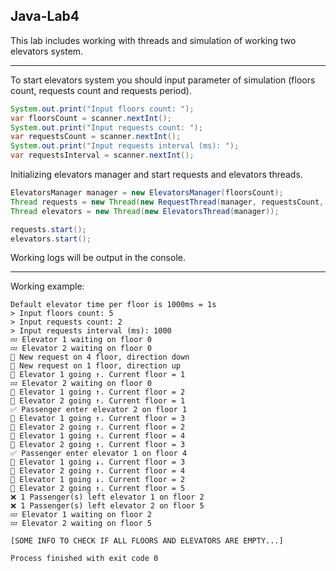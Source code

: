 ## Java-Lab4
This lab includes working with threads and simulation of working two elevators system.

---

To start elevators system you should input parameter of simulation (floors count, requests count and requests period).

```java
System.out.print("Input floors count: ");
var floorsCount = scanner.nextInt();
System.out.print("Input requests count: ");
var requestsCount = scanner.nextInt();
System.out.print("Input requests interval (ms): ");
var requestsInterval = scanner.nextInt();
```

Initializing elevators manager and start requests and elevators threads.

```java
ElevatorsManager manager = new ElevatorsManager(floorsCount);
Thread requests = new Thread(new RequestThread(manager, requestsCount, requestsInterval));
Thread elevators = new Thread(new ElevatorsThread(manager));

requests.start();
elevators.start();
```
Working logs will be output in the console.

---
Working example:

```
Default elevator time per floor is 1000ms = 1s
> Input floors count: 5
> Input requests count: 2
> Input requests interval (ms): 1000
💤 Elevator 1 waiting on floor 0
💤 Elevator 2 waiting on floor 0
📩 New request on 4 floor, direction down
📩 New request on 1 floor, direction up
🔼 Elevator 1 going ↑. Current floor = 1
💤 Elevator 2 waiting on floor 0
🔼 Elevator 1 going ↑. Current floor = 2
🔼 Elevator 2 going ↑. Current floor = 1
✅ Passenger enter elevator 2 on floor 1
🔼 Elevator 1 going ↑. Current floor = 3
🔼 Elevator 2 going ↑. Current floor = 2
🔼 Elevator 1 going ↑. Current floor = 4
🔼 Elevator 2 going ↑. Current floor = 3
✅ Passenger enter elevator 1 on floor 4
🔽 Elevator 1 going ↓. Current floor = 3
🔼 Elevator 2 going ↑. Current floor = 4
🔽 Elevator 1 going ↓. Current floor = 2
🔼 Elevator 2 going ↑. Current floor = 5
❌ 1 Passenger(s) left elevator 1 on floor 2
❌ 1 Passenger(s) left elevator 2 on floor 5
💤 Elevator 1 waiting on floor 2
💤 Elevator 2 waiting on floor 5

[SOME INFO TO CHECK IF ALL FLOORS AND ELEVATORS ARE EMPTY...]

Process finished with exit code 0
```
